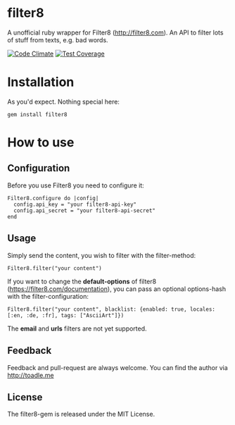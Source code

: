 # filter8
A unofficial ruby wrapper for Filter8 (http://filter8.com). An API to filter lots of stuff from texts, e.g. bad words. 

[![Code Climate](https://codeclimate.com/github/toadle/filter8/badges/gpa.svg)](https://codeclimate.com/github/toadle/filter8)
[![Test Coverage](https://codeclimate.com/github/toadle/filter8/badges/coverage.svg)](https://codeclimate.com/github/toadle/filter8)

# Installation


As you'd expect. Nothing special here: 

```
gem install filter8
```

# How to use

## Configuration

Before you use Filter8 you need to configure it:
```
Filter8.configure do |config|
  config.api_key = "your filter8-api-key"
  config.api_secret = "your filter8-api-secret"
end
```

## Usage

Simply send the content, you wish to filter with the filter-method: 
```
Filter8.filter("your content")
```

If you want to change the **default-options** of filter8 (https://filter8.com/documentation), you can pass an optional options-hash with the filter-configuration:
```
Filter8.filter("your content", blacklist: {enabled: true, locales: [:en, :de, :fr], tags: ["AsciiArt"]})
```

The **email** and **urls** filters are not yet supported.

## Feedback
Feedback and pull-request are always welcome. 
You can find the author via http://toadle.me

## License
The filter8-gem is released under the MIT License.

